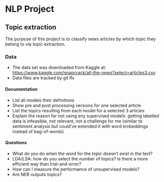 # NLP Project
## Topic extraction
The purpose of this project is to classify news articles by which topic they belong to via topic extraction.

### Data
- The data set was downloaded from Kaggle at: https://www.kaggle.com/snapcrack/all-the-news?select=articles3.csv
- Data files are tracked by git lfs

#### Documentation
- List all models their definitions
- Show pre and post processing versions for one selected article
- List the topics resulting from each model for a selected 3 articles
- Explain the reason for not using any supervised models: getting labelled data is infeasible, not relevant, not a challenge for me (similar to sentiment analysis but could’ve extended it with word embeddings instead of bag-of-words)

#### Questions
- What do you do when the word for the topic doesn’t exist in the text?
- LDA/LSA: how do you select the number of topics? Is there a more efficient way than trial-and-error?
- How can I measure the performance of unsupervised models?
- Are NER outputs topics?